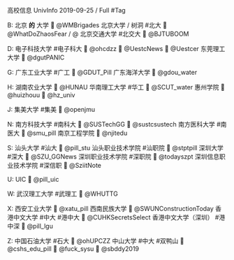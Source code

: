 高校信息 UnivInfo
2019-09-25 / Full #Tag

B:
  北京 **的** 大学
    📣  @WMBrigades
  北京大学 / 树洞  #北大
    📣  @WhatDoZhaosFear / @
  北京交通大学 #北交大
    📣  @BJTUBOOM

D:
  电子科技大学  #电子科大
    📣  @ohcdzz
    📣  @UestcNews
    💬  @Uestcer
  东莞理工大学
    📣  @dgutPANIC

G:
  广东工业大学  #广工
    📣  @GDUT_Pill
  广东海洋大学
    💬  @gdou_water

H:
  湖南农业大学
    💬  @HUNAU
  华南理工大学  #华工
    💬  @SCUT_water
  惠州学院
    📣  @huizhouu
    💬  @hz_univ

J:
  集美大学  #集美
    💬  @openjmu

N:
  南方科技大学  #南科大
    📣  @SUSTechGG
    💬  @sustcsustech
  南方医科大学  #南医大
    📣  @smu_pill
  南京工程学院
    💬  @njitedu

S:
  汕头大学  #汕大
    📣  @pill_stu
  汕头职业技术学院  #汕职院
    📣  @stptpill
  深圳大学  #深大
    📣  @SZU_GGNews
  深圳职业技术学院  #深职院
    📣  @todayszpt
  深圳信息职业技术学院  #深信职
    📣  @SziitNote

U:
  UIC
    📣  @pill_uic

W:
  武汉理工大学  #武理工
    💬  @WHUTTG

X:
  西安工业大学
    📣  @xatu_pill
  西南民族大学
    📣  @SWUNConstructionToday
  香港中文大学  #中大 #港中大
    📣  @CUHKSecretsSelect
  香港中文大学（深圳） #港中深
    📣  @pill_lgu

Z:
  中国石油大学  #石大
    📣  @ohUPCZZ
  中山大学  #中大 #双鸭山
    📣  @cshs_edu_pill
    📣  @fuck_sysu
    💬  @sbddy2019